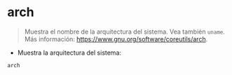 # arch

> Muestra el nombre de la arquitectura del sistema.
> Vea también `uname`.
> Más información: <https://www.gnu.org/software/coreutils/arch>.

- Muestra la arquitectura del sistema:

`arch`
